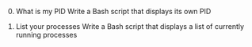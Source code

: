 0. What is my PID
Write a Bash script that displays its own PID

1. List your processes
Write a Bash script that displays a list of currently running processes
